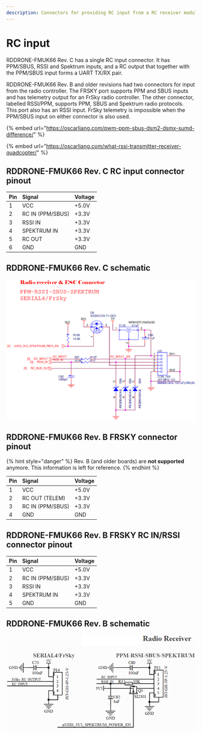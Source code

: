 ```yaml
---
description: Connectors for providing RC input from a RC receiver module.
---
```


# RC input

RDDRONE-FMUK66 Rev. C has a single RC input connector. It has PPM/SBUS, RSSI and Spektrum inputs, and a RC output that together with the PPM/SBUS input forms a UART TX/RX pair.

RDDRONE-FMUK66 Rev. B and older revisions had two connectors for input from the radio controller. The FRSKY port supports PPM and SBUS inputs and has telemetry output for an FrSky radio controller. The other connector, labelled RSSI/PPM, supports PPM, SBUS and Spektrum radio protocols. This port also has an RSSI input. FrSky telemetry is impossible when the PPM/SBUS input on either connector is also used. 

{% embed url="https://oscarliang.com/pwm-ppm-sbus-dsm2-dsmx-sumd-difference/" %}

{% embed url="https://oscarliang.com/what-rssi-transmitter-receiver-quadcopter/" %}

## RDDRONE-FMUK66 Rev. C RC input connector pinout

| Pin | Signal | Voltage |
| :--- | :--- | :--- |
| 1 | VCC | +5.0V |
| 2 | RC IN \(PPM/SBUS\) | +3.3V |
| 3 | RSSI IN | +3.3V |
| 4 | SPEKTRUM IN | +3.3V |
| 5 | RC OUT | +3.3V |
| 6 | GND | GND |

## RDDRONE-FMUK66 Rev. C schematic

![](../../.gitbook/assets/c-rcinput.png)

## RDDRONE-FMUK66 Rev. B FRSKY connector pinout

{% hint style="danger" %}
Rev. B \(and older boards\) are **not supported** anymore. This information is left for reference.
{% endhint %}

| Pin | Signal | Voltage |
| :--- | :--- | :--- |
| 1 | VCC | +5.0V |
| 2 | RC OUT \(TELEM\) | +3.3V |
| 3 | RC IN \(PPM/SBUS\) | +3.3V |
| 4 | GND | GND |

## RDDRONE-FMUK66 Rev. B FRSKY RC IN/RSSI connector pinout

| Pin | Signal | Voltage |
| :--- | :--- | :--- |
| 1 | VCC | +5.0V |
| 2 | RC IN \(PPM/SBUS\) | +3.3V |
| 3 | RSSI IN | +3.3V |
| 4 | SPEKTRUM IN | +3.3V |
| 5 | GND | GND |

## RDDRONE-FMUK66 Rev. B schematic

![](../../.gitbook/assets/rc_input%20%281%29.png)



